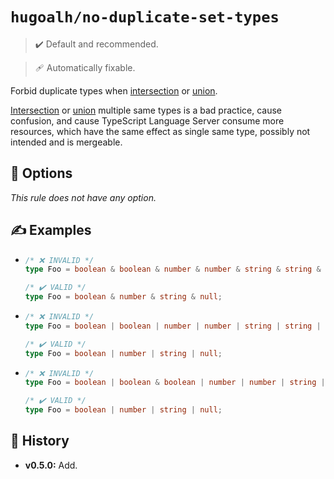 # `hugoalh/no-duplicate-set-types`

> ✔️ Default and recommended.

> 🩹 Automatically fixable.

Forbid duplicate types when [intersection][typescript-operator-intersection] or [union][typescript-operator-union].

[Intersection][typescript-operator-intersection] or [union][typescript-operator-union] multiple same types is a bad practice, cause confusion, and cause TypeScript Language Server consume more resources, which have the same effect as single same type, possibly not intended and is mergeable.

## 🔧 Options

*This rule does not have any option.*

## ✍️ Examples

- ```ts
  /* ❌ INVALID */
  type Foo = boolean & boolean & number & number & string & string & null & null;

  /* ✔️ VALID */
  type Foo = boolean & number & string & null;
  ```
- ```ts
  /* ❌ INVALID */
  type Foo = boolean | boolean | number | number | string | string | null | null;

  /* ✔️ VALID */
  type Foo = boolean | number | string | null;
  ```
- ```ts
  /* ❌ INVALID */
  type Foo = boolean | boolean & boolean | number | number | string | string | null | null;

  /* ✔️ VALID */
  type Foo = boolean | number | string | null;
  ```

## 📜 History

- **v0.5.0:** Add.

[typescript-operator-intersection]: https://www.typescriptlang.org/docs/handbook/2/objects.html#intersection-types
[typescript-operator-union]: https://www.typescriptlang.org/docs/handbook/2/everyday-types.html#union-types
